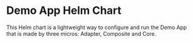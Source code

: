 # Demo App Helm Chart

This Helm chart is a lightweight way to configure and run the Demo App that is made by three micros: Adapter, Composite and Core.
